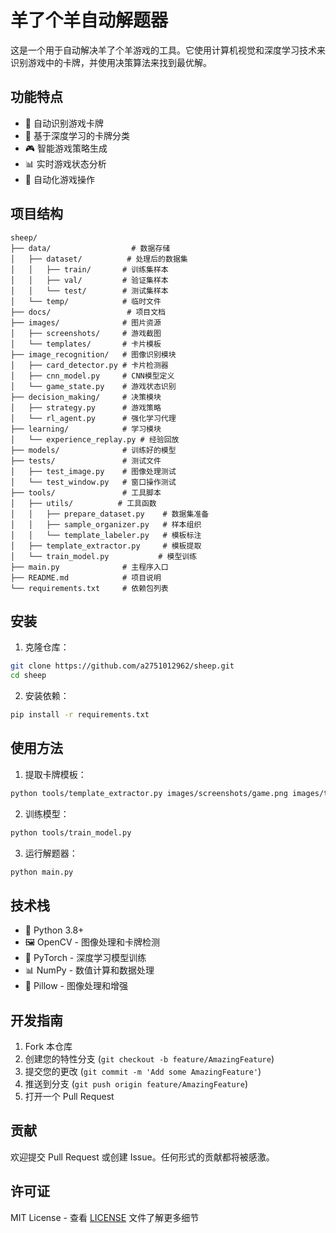 # 羊了个羊自动解题器

这是一个用于自动解决羊了个羊游戏的工具。它使用计算机视觉和深度学习技术来识别游戏中的卡牌，并使用决策算法来找到最优解。

## 功能特点

- 🎯 自动识别游戏卡牌
- 🤖 基于深度学习的卡牌分类
- 🎮 智能游戏策略生成
- 📊 实时游戏状态分析
- 🔄 自动化游戏操作

## 项目结构

```
sheep/
├── data/                  # 数据存储
│   ├── dataset/          # 处理后的数据集
│   │   ├── train/       # 训练集样本
│   │   ├── val/         # 验证集样本
│   │   └── test/        # 测试集样本
│   └── temp/            # 临时文件
├── docs/                 # 项目文档
├── images/              # 图片资源
│   ├── screenshots/     # 游戏截图
│   └── templates/       # 卡片模板
├── image_recognition/   # 图像识别模块
│   ├── card_detector.py # 卡片检测器
│   ├── cnn_model.py     # CNN模型定义
│   └── game_state.py    # 游戏状态识别
├── decision_making/     # 决策模块
│   ├── strategy.py      # 游戏策略
│   └── rl_agent.py      # 强化学习代理
├── learning/            # 学习模块
│   └── experience_replay.py # 经验回放
├── models/              # 训练好的模型
├── tests/               # 测试文件
│   ├── test_image.py    # 图像处理测试
│   └── test_window.py   # 窗口操作测试
├── tools/               # 工具脚本
│   ├── utils/          # 工具函数
│   │   ├── prepare_dataset.py    # 数据集准备
│   │   ├── sample_organizer.py   # 样本组织
│   │   └── template_labeler.py   # 模板标注
│   ├── template_extractor.py     # 模板提取
│   └── train_model.py           # 模型训练
├── main.py              # 主程序入口
├── README.md            # 项目说明
└── requirements.txt     # 依赖包列表
```

## 安装

1. 克隆仓库：
```bash
git clone https://github.com/a2751012962/sheep.git
cd sheep
```

2. 安装依赖：
```bash
pip install -r requirements.txt
```

## 使用方法

1. 提取卡牌模板：
```bash
python tools/template_extractor.py images/screenshots/game.png images/templates
```

2. 训练模型：
```bash
python tools/train_model.py
```

3. 运行解题器：
```bash
python main.py
```

## 技术栈

- 🐍 Python 3.8+
- 🖼️ OpenCV - 图像处理和卡牌检测
- 🧠 PyTorch - 深度学习模型训练
- 📊 NumPy - 数值计算和数据处理
- 🎨 Pillow - 图像处理和增强

## 开发指南

1. Fork 本仓库
2. 创建您的特性分支 (`git checkout -b feature/AmazingFeature`)
3. 提交您的更改 (`git commit -m 'Add some AmazingFeature'`)
4. 推送到分支 (`git push origin feature/AmazingFeature`)
5. 打开一个 Pull Request

## 贡献

欢迎提交 Pull Request 或创建 Issue。任何形式的贡献都将被感激。

## 许可证

MIT License - 查看 [LICENSE](LICENSE) 文件了解更多细节 
